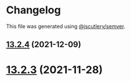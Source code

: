 # Changelog

This file was generated using [@jscutlery/semver](https://github.com/jscutlery/semver).

## [13.2.4](https://github.com/srleecode/domain/compare/v1.0.0...v13.2.4) (2021-12-09)



# [13.2.3](https://github.com/srleecode/domain/compare/v1.0.0...v13.2.3) (2021-11-28)
